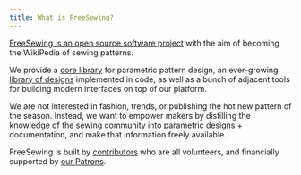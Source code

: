 ```yaml
---
title: What is FreeSewing?
---
```


[FreeSewing is an open source software project](https://github.com/freesewing/)
with the aim of becoming the WikiPedia of sewing patterns.

We provide a [core library](https://www.npmjs.com/package/@freesewing/core) for 
parametric pattern design, an ever-growing [library of designs](/designs/) implemented in code,
as well as a bunch of adjacent tools for building modern interfaces on top of our platform.

We are not interested in fashion, trends, or publishing the hot new pattern of the season. 
Instead, we want to empower makers by distilling the knowledge of the sewing community 
into parametric designs + documentation, and make that information freely available. 

FreeSewing is built by [contributors](/community/who/contributors/) who are all volunteers, 
and financially supported by [our Patrons](/community/who/patrons/).


